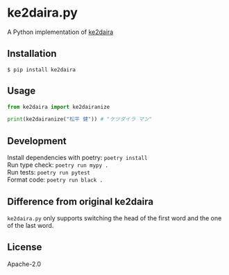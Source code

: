 # ke2daira.py

A Python implementation of [ke2daira](https://github.com/ryuichiueda/ke2daira)

## Installation

```
$ pip install ke2daira
```

## Usage

```py
from ke2daira import ke2dairanize

print(ke2dairanize("松平 健")) # "ケツダイラ マン"
```

## Development

Install dependencies with poetry: `poetry install` \
Run type check: `poetry run mypy .` \
Run tests: `poetry run pytest` \
Format code: `poetry run black .`


## Difference from original ke2daira

`ke2daira.py` only supports switching the head of the first word and the one of the last word.

## License

Apache-2.0